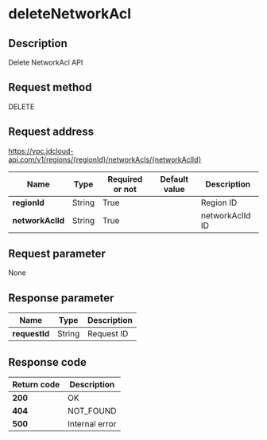 # deleteNetworkAcl


## Description
Delete NetworkAcl API

## Request method
DELETE

## Request address
https://vpc.jdcloud-api.com/v1/regions/{regionId}/networkAcls/{networkAclId}

|Name|Type|Required or not|Default value|Description|
|---|---|---|---|---|
|**regionId**|String|True| |Region ID|
|**networkAclId**|String|True| |networkAclId ID|

## Request parameter
None


## Response parameter
|Name|Type|Description|
|---|---|---|
|**requestId**|String|Request ID|


## Response code
|Return code|Description|
|---|---|
|**200**|OK|
|**404**|NOT_FOUND|
|**500**|Internal error|
